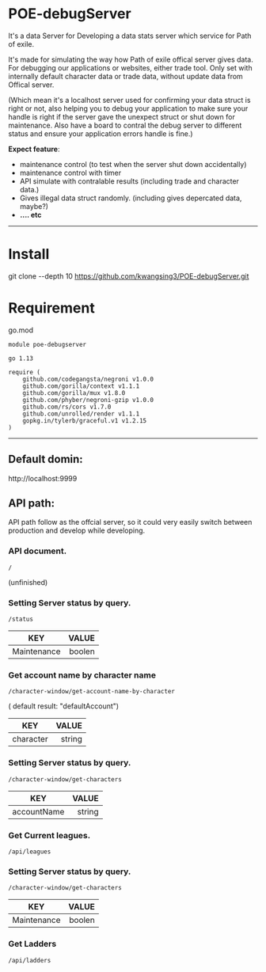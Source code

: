# POE-debugServer
It's a data Server for Developing a data stats server which service for Path of exile.

It's made for simulating the way how Path of exile offical server gives data.
For debugging our applications or websites, either trade tool.
Only set with internally default character data or trade data, without update data from Offical server.

(Which mean it's a localhost server used for confirming your data struct is right or not, also helping you to debug your application to make sure your handle is right if the server gave the unexpect struct or shut down for maintenance.
Also have a board to contral the debug server to different status and ensure your application errors handle is fine.)



**Expect feature**:
- maintenance control                            (to test when the server shut down accidentally)
- maintenance control with timer
- API simulate with contralable results          (including trade and character data.)
- Gives illegal data struct randomly.            (including gives depercated data, maybe?)
- **.... etc**

___
# Install
git clone --depth 10 https://github.com/kwangsing3/POE-debugServer.git
# Requirement
go.mod
```
module poe-debugserver

go 1.13

require (
	github.com/codegangsta/negroni v1.0.0
	github.com/gorilla/context v1.1.1
	github.com/gorilla/mux v1.8.0
	github.com/phyber/negroni-gzip v1.0.0
	github.com/rs/cors v1.7.0
	github.com/unrolled/render v1.1.1
	gopkg.in/tylerb/graceful.v1 v1.2.15
)

```
___

## Default domin:
http://localhost:9999
## API path:
API path follow as the offcial server, so it could very easily switch between production and develop while developing.


### API document.
```
/
```
 (unfinished)
### Setting Server status by query.
```
/status
```

| KEY        | VALUE  |
| ------------- | -----:|
| Maintenance         | boolen |

### Get account name by character name 
```
/character-window/get-account-name-by-character
```
( default result: "defaultAccount")

| KEY        | VALUE  |
| ------------- | -----:|
| character         | string |

### Setting Server status by query.
```
/character-window/get-characters
```

| KEY        | VALUE  |
| ------------- | -----:|
| accountName         | string |

### Get Current leagues.
```
/api/leagues
```

### Setting Server status by query.
```
/character-window/get-characters
```

| KEY        | VALUE  |
| ------------- | -----:|
| Maintenance         | boolen |

### Get Ladders
```
/api/ladders
```